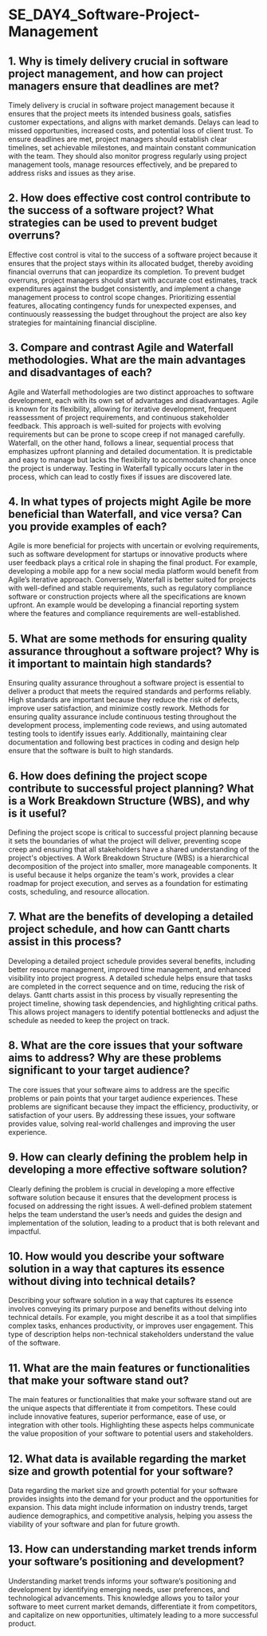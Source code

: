 # SE_DAY4_Software-Project-Management
## 1. Why is timely delivery crucial in software project management, and how can project managers ensure that deadlines are met?
Timely delivery is crucial in software project management because it ensures that the project meets its intended business goals, satisfies customer expectations, and aligns with market demands. Delays can lead to missed opportunities, increased costs, and potential loss of client trust. To ensure deadlines are met, project managers should establish clear timelines, set achievable milestones, and maintain constant communication with the team. They should also monitor progress regularly using project management tools, manage resources effectively, and be prepared to address risks and issues as they arise.
## 2. How does effective cost control contribute to the success of a software project? What strategies can be used to prevent budget overruns?
Effective cost control is vital to the success of a software project because it ensures that the project stays within its allocated budget, thereby avoiding financial overruns that can jeopardize its completion. To prevent budget overruns, project managers should start with accurate cost estimates, track expenditures against the budget consistently, and implement a change management process to control scope changes. Prioritizing essential features, allocating contingency funds for unexpected expenses, and continuously reassessing the budget throughout the project are also key strategies for maintaining financial discipline.
## 3. Compare and contrast Agile and Waterfall methodologies. What are the main advantages and disadvantages of each?
Agile and Waterfall methodologies are two distinct approaches to software development, each with its own set of advantages and disadvantages. Agile is known for its flexibility, allowing for iterative development, frequent reassessment of project requirements, and continuous stakeholder feedback. This approach is well-suited for projects with evolving requirements but can be prone to scope creep if not managed carefully. Waterfall, on the other hand, follows a linear, sequential process that emphasizes upfront planning and detailed documentation. It is predictable and easy to manage but lacks the flexibility to accommodate changes once the project is underway. Testing in Waterfall typically occurs later in the process, which can lead to costly fixes if issues are discovered late.
## 4. In what types of projects might Agile be more beneficial than Waterfall, and vice versa? Can you provide examples of each?
Agile is more beneficial for projects with uncertain or evolving requirements, such as software development for startups or innovative products where user feedback plays a critical role in shaping the final product. For example, developing a mobile app for a new social media platform would benefit from Agile’s iterative approach. Conversely, Waterfall is better suited for projects with well-defined and stable requirements, such as regulatory compliance software or construction projects where all the specifications are known upfront. An example would be developing a financial reporting system where the features and compliance requirements are well-established.
## 5. What are some methods for ensuring quality assurance throughout a software project? Why is it important to maintain high standards?
Ensuring quality assurance throughout a software project is essential to deliver a product that meets the required standards and performs reliably. High standards are important because they reduce the risk of defects, improve user satisfaction, and minimize costly rework. Methods for ensuring quality assurance include continuous testing throughout the development process, implementing code reviews, and using automated testing tools to identify issues early. Additionally, maintaining clear documentation and following best practices in coding and design help ensure that the software is built to high standards.
## 6. How does defining the project scope contribute to successful project planning? What is a Work Breakdown Structure (WBS), and why is it useful?
Defining the project scope is critical to successful project planning because it sets the boundaries of what the project will deliver, preventing scope creep and ensuring that all stakeholders have a shared understanding of the project's objectives. A Work Breakdown Structure (WBS) is a hierarchical decomposition of the project into smaller, more manageable components. It is useful because it helps organize the team's work, provides a clear roadmap for project execution, and serves as a foundation for estimating costs, scheduling, and resource allocation.
## 7. What are the benefits of developing a detailed project schedule, and how can Gantt charts assist in this process?
Developing a detailed project schedule provides several benefits, including better resource management, improved time management, and enhanced visibility into project progress. A detailed schedule helps ensure that tasks are completed in the correct sequence and on time, reducing the risk of delays. Gantt charts assist in this process by visually representing the project timeline, showing task dependencies, and highlighting critical paths. This allows project managers to identify potential bottlenecks and adjust the schedule as needed to keep the project on track.
## 8. What are the core issues that your software aims to address? Why are these problems significant to your target audience?
The core issues that your software aims to address are the specific problems or pain points that your target audience experiences. These problems are significant because they impact the efficiency, productivity, or satisfaction of your users. By addressing these issues, your software provides value, solving real-world challenges and improving the user experience.
## 9. How can clearly defining the problem help in developing a more effective software solution?
Clearly defining the problem is crucial in developing a more effective software solution because it ensures that the development process is focused on addressing the right issues. A well-defined problem statement helps the team understand the user’s needs and guides the design and implementation of the solution, leading to a product that is both relevant and impactful.
## 10. How would you describe your software solution in a way that captures its essence without diving into technical details?
Describing your software solution in a way that captures its essence involves conveying its primary purpose and benefits without delving into technical details. For example, you might describe it as a tool that simplifies complex tasks, enhances productivity, or improves user engagement. This type of description helps non-technical stakeholders understand the value of the software.
## 11. What are the main features or functionalities that make your software stand out?
The main features or functionalities that make your software stand out are the unique aspects that differentiate it from competitors. These could include innovative features, superior performance, ease of use, or integration with other tools. Highlighting these aspects helps communicate the value proposition of your software to potential users and stakeholders.
## 12. What data is available regarding the market size and growth potential for your software?
Data regarding the market size and growth potential for your software provides insights into the demand for your product and the opportunities for expansion. This data might include information on industry trends, target audience demographics, and competitive analysis, helping you assess the viability of your software and plan for future growth.
## 13. How can understanding market trends inform your software’s positioning and development?
Understanding market trends informs your software’s positioning and development by identifying emerging needs, user preferences, and technological advancements. This knowledge allows you to tailor your software to meet current market demands, differentiate it from competitors, and capitalize on new opportunities, ultimately leading to a more successful product.
